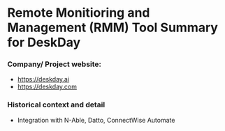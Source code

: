 # Remote Monitioring and Management (RMM) Tool Summary for DeskDay

### Company/ Project website:
- https://deskday.ai
- https://deskday.com

### Historical context and detail
- Integration with N-Able, Datto, ConnectWise Automate
